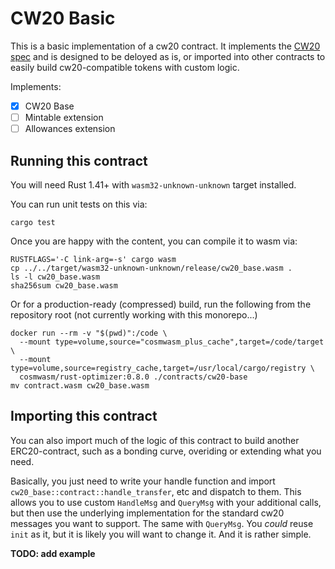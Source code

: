 # CW20 Basic

This is a basic implementation of a cw20 contract. It implements
the [CW20 spec](../../packages/cw20/README.md) and is designed to
be deloyed as is, or imported into other contracts to easily build
cw20-compatible tokens with custom logic.

Implements:

- [x] CW20 Base
- [ ] Mintable extension
- [ ] Allowances extension

## Running this contract

You will need Rust 1.41+ with `wasm32-unknown-unknown` target installed.

You can run unit tests on this via: 

`cargo test`

Once you are happy with the content, you can compile it to wasm via:

```
RUSTFLAGS='-C link-arg=-s' cargo wasm
cp ../../target/wasm32-unknown-unknown/release/cw20_base.wasm .
ls -l cw20_base.wasm
sha256sum cw20_base.wasm
```

Or for a production-ready (compressed) build, run the following from the
repository root (not currently working with this monorepo...)

```
docker run --rm -v "$(pwd)":/code \
  --mount type=volume,source="cosmwasm_plus_cache",target=/code/target \
  --mount type=volume,source=registry_cache,target=/usr/local/cargo/registry \
  cosmwasm/rust-optimizer:0.8.0 ./contracts/cw20-base
mv contract.wasm cw20_base.wasm
```

## Importing this contract

You can also import much of the logic of this contract to build another
ERC20-contract, such as a bonding curve, overiding or extending what you
need.

Basically, you just need to write your handle function and import 
`cw20_base::contract::handle_transfer`, etc and dispatch to them.
This allows you to use custom `HandleMsg` and `QueryMsg` with your additional
calls, but then use the underlying implementation for the standard cw20
messages you want to support. The same with `QueryMsg`. You *could* reuse `init`
as it, but it is likely you will want to change it. And it is rather simple.

**TODO: add example**
